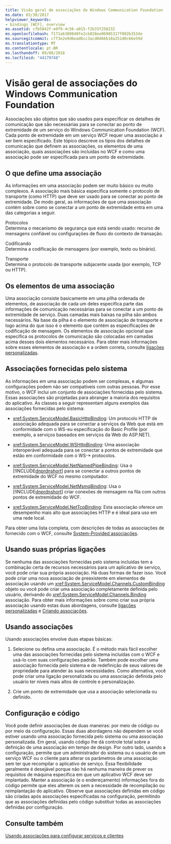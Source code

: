 ```yaml
---
title: Visão geral de associações do Windows Communication Foundation
ms.date: 03/30/2017
helpviewer_keywords:
- bindings [WCF], overview
ms.assetid: cfb5842f-e0f9-4c56-a015-f2b33f258232
ms.openlocfilehash: f171a6380840fe2cb828ee06985317f002b353de
ms.sourcegitcommit: c7f3e2e9d6ead6cc3acd0d66b10a251d0c66e59d
ms.translationtype: MT
ms.contentlocale: pt-BR
ms.lasthandoff: 09/08/2018
ms.locfileid: "44179748"
---
```

# <a name="windows-communication-foundation-bindings-overview"></a>Visão geral de associações do Windows Communication Foundation
Associações são objetos que são usados para especificar os detalhes de comunicação que são necessárias para se conectar ao ponto de extremidade de um serviço do Windows Communication Foundation (WCF). Cada ponto de extremidade em um serviço WCF requer uma associação a ser bem especificado. Este tópico descreve os tipos dos detalhes de comunicação que definem as associações, os elementos de uma associação, quais associações são incluídas no WCF e como uma associação pode ser especificada para um ponto de extremidade.  
  
## <a name="what-a-binding-defines"></a>O que define uma associação  
 As informações em uma associação podem ser muito básico ou muito complexos. A associação mais básica especifica somente o protocolo de transporte (como HTTP) que deve ser usado para se conectar ao ponto de extremidade. De modo geral, as informações de que uma associação contém sobre como se conectar a um ponto de extremidade entra em uma das categorias a seguir.  
  
 Protocolos  
 Determina o mecanismo de segurança que está sendo usado: recurso de mensagens confiável ou configurações de fluxo do contexto de transação.  
  
 Codificando  
 Determina a codificação de mensagens (por exemplo, texto ou binário).  
  
 Transporte  
 Determina o protocolo de transporte subjacente usada (por exemplo, TCP ou HTTP).  
  
## <a name="the-elements-of-a-binding"></a>Os elementos de uma associação  
 Uma associação consiste basicamente em uma pilha ordenada de elementos, de associação de cada um deles especifica parte das informações de comunicação necessárias para se conectar a um ponto de extremidade de serviço. Duas camadas mais baixas na pilha são ambos necessários. Na base da pilha é o elemento de associação de transporte e logo acima do que isso é o elemento que contém as especificações de codificação de mensagem. Os elementos de associação opcional que especifica os protocolos de comunicação são colocadas em camadas acima desses dois elementos necessários. Para obter mais informações sobre esses elementos de associação e a ordem correta, consulte [ligações personalizadas](../../../docs/framework/wcf/extending/custom-bindings.md).  
  
## <a name="system-provided-bindings"></a>Associações fornecidas pelo sistema  
 As informações em uma associação podem ser complexas, e algumas configurações podem não ser compatíveis com outras pessoas. Por esse motivo, o WCF inclui um conjunto de associações fornecidas pelo sistema. Essas associações são projetadas para abranger a maioria dos requisitos do aplicativo. As classes a seguir representam alguns exemplos das associações fornecidas pelo sistema:  
  
-   <xref:System.ServiceModel.BasicHttpBinding>: Um protocolo HTTP de associação adequada para se conectar a serviços da Web que está em conformidade com o WS-eu especificação do Basic Profile (por exemplo, a serviços baseados em serviços da Web do ASP.NET).  
  
-   <xref:System.ServiceModel.WSHttpBinding>: Uma associação interoperável adequada para se conectar a pontos de extremidade que estão em conformidade com o WS-* protocolos.  
  
-   <xref:System.ServiceModel.NetNamedPipeBinding>: Usa o [!INCLUDE[dnprdnshort](../../../includes/dnprdnshort-md.md)] para se conectar a outros pontos de extremidade do WCF no mesmo computador.  
  
-   <xref:System.ServiceModel.NetMsmqBinding>: Usa o [!INCLUDE[dnprdnshort](../../../includes/dnprdnshort-md.md)] criar conexões de mensagem na fila com outros pontos de extremidade do WCF.  

- <xref:System.ServiceModel.NetTcpBinding>: Esta associação oferece um desempenho mais alto que associações HTTP e é ideal para uso em uma rede local.
  
 Para obter uma lista completa, com descrições de todas as associações de fornecido com o WCF, consulte [System-Provided associações](../../../docs/framework/wcf/system-provided-bindings.md).  
  
## <a name="using-your-own-bindings"></a>Usando suas próprias ligações  
 Se nenhuma das associações fornecidas pelo sistema incluídas tem a combinação certa de recursos necessários para um aplicativo de serviço, você pode criar sua própria associação. Há duas formas de fazer isso. Você pode criar uma nova associação de preexistente em elementos de associação usando um <xref:System.ServiceModel.Channels.CustomBinding> objeto ou você pode criar uma associação completamente definida pelo usuário, derivando do <xref:System.ServiceModel.Channels.Binding> associação. Para obter mais informações sobre como criar sua própria associação usando estas duas abordagens, consulte [ligações personalizadas](../../../docs/framework/wcf/extending/custom-bindings.md) e [Criando associações](../../../docs/framework/wcf/extending/creating-user-defined-bindings.md).  
  
## <a name="using-bindings"></a>Usando associações  
 Usando associações envolve duas etapas básicas:  
  
1.  Selecione ou defina uma associação. É o método mais fácil escolher uma das associações fornecidas pelo sistema incluídas com o WCF e usá-lo com suas configurações padrão. Também pode escolher uma associação fornecida pelo sistema e de redefinição de seus valores de propriedade para atender às suas necessidades. Como alternativa, você pode criar uma ligação personalizada ou uma associação definida pelo usuário ter níveis mais altos de controle e personalização.  
  
2.  Crie um ponto de extremidade que usa a associação selecionada ou definido.  
  
## <a name="code-and-configuration"></a>Configuração e código  
 Você pode definir associações de duas maneiras: por meio de código ou por meio da configuração. Essas duas abordagens não dependem se você estiver usando uma associação fornecida pelo sistema ou uma associação personalizada. Em geral, usando código lhe dá controle total sobre a definição de uma associação em tempo de design. Por outro lado, usando a configuração, permite que um administrador do sistema ou o usuário de um serviço WCF ou o cliente para alterar os parâmetros de uma associação sem ter que recompilar o aplicativo de serviço. Essa flexibilidade geralmente é desejável porque não há nenhuma maneira de prever os requisitos de máquina específica em que um aplicativo WCF deve ser implantado. Manter a associação (e o endereçamento) informações fora do código permite que eles alterem os sem a necessidade de recompilação ou reimplantação do aplicativo. Observe que associações definidas em código são criadas após associações especificadas na configuração, permitindo que as associações definidas pelo código substituir todas as associações definidas por configuração.  
  
## <a name="see-also"></a>Consulte também  
 [Usando associações para configurar serviços e clientes](../../../docs/framework/wcf/using-bindings-to-configure-services-and-clients.md)
